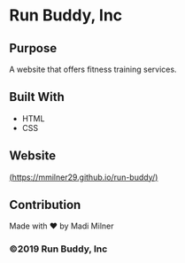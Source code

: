 # Run Buddy, Inc

## Purpose
A website that offers fitness training services. 

## Built With
* HTML
* CSS

## Website
[(https://mmilner29.github.io/run-buddy/)](https://mmilner29.github.io/run-buddy/)

## Contribution
Made with ❤️ by Madi Milner

### ©️2019 Run Buddy, Inc 
